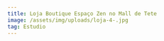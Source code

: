 ```yaml
---
title: Loja Boutique Espaço Zen no Mall de Tete
image: /assets/img/uploads/loja-4-.jpg
tag: Estudio
---
```


